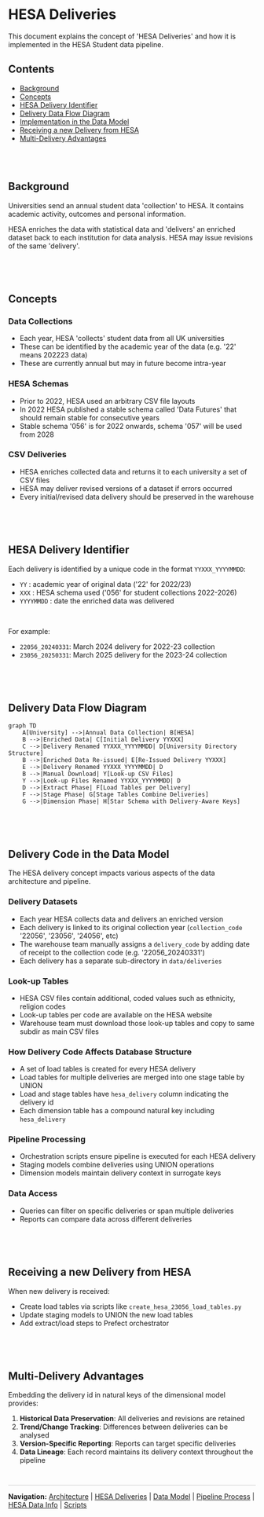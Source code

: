 # HESA Deliveries
This document explains the concept of 'HESA Deliveries' and how it is implemented in the HESA Student data pipeline.


## Contents
- [Background](#background)
- [Concepts](#concepts)
- [HESA Delivery Identifier](#hesa-delivery-identifier)
- [Delivery Data Flow Diagram](#delivery-data-flow-diagram)
- [Implementation in the Data Model](#implementation-in-the-data-model)
- [Receiving a new Delivery from HESA](#receiving-a-new-delivery-from-hesa)
- [Multi-Delivery Advantages](#multi-delivery-advantages)


<div style="margin: 2em 0; min-height: 20px;"></div>


## Background
Universities send an annual student data 'collection' to HESA. It contains academic activity, outcomes and personal information.

HESA enriches the data with statistical data and 'delivers' an enriched dataset back to each institution for data analysis. HESA may issue revisions of the same 'delivery'.


<div style="margin: 2em 0; min-height: 30px;"></div>


## Concepts
### Data Collections
- Each year, HESA 'collects' student data from all UK universities
- These can be identified by the academic year of the data (e.g. '22' means 202223 data)
- These are currently annual but may in future become intra-year

### HESA Schemas
- Prior to 2022, HESA used an arbitrary CSV file layouts
- In 2022 HESA published a stable schema called 'Data Futures' that should remain stable for consecutive years
- Stable schema '056' is for 2022 onwards, schema '057' will be used from 2028

### CSV Deliveries
- HESA enriches collected data and returns it to each university a set of CSV files
- HESA may deliver revised versions of a dataset if errors occurred
- Every initial/revised data delivery should be preserved in the warehouse


<div style="margin: 2em 0; min-height: 30px;"></div>


## HESA Delivery Identifier
Each delivery is identified by a unique code in the format `YYXXX_YYYYMMDD`:
- `YY` : academic year of original data ('22' for 2022/23)
- `XXX` : HESA schema used ('056' for student collections 2022-2026)
- `YYYYMMDD` : date the enriched data was delivered

<br/>

For example:
- `22056_20240331`: March 2024 delivery for 2022-23 collection
- `23056_20250331`: March 2025 delivery for the 2023-24 collection


<div style="margin: 2em 0; min-height: 30px;"></div>


## Delivery Data Flow Diagram

```mermaid
graph TD
    A[University] -->|Annual Data Collection| B[HESA]
    B -->|Enriched Data| C[Initial Delivery YYXXX]
    C -->|Delivery Renamed YYXXX_YYYYMMDD| D[University Directory Structure]
    B -->|Enriched Data Re-issued| E[Re-Issued Delivery YYXXX]
    E -->|Delivery Renamed YYXXX_YYYYMMDD| D
    B -->|Manual Download| Y[Look-up CSV Files]
    Y -->|Look-up Files Renamed YYXXX_YYYYMMDD| D
    D -->|Extract Phase| F[Load Tables per Delivery]
    F -->|Stage Phase| G[Stage Tables Combine Deliveries]
    G -->|Dimension Phase| H[Star Schema with Delivery-Aware Keys]
```


<div style="margin: 2em 0; min-height: 30px;"></div>


## Delivery Code in the Data Model
The HESA delivery concept impacts various aspects of the data architecture and pipeline.

### Delivery Datasets
- Each year HESA collects data and delivers an enriched version
- Each delivery is linked to its original collection year (`collection_code` '22056', '23056', '24056', etc)
- The warehouse team manually assigns a `delivery_code` by adding date of receipt to the collection code (e.g. '22056_20240331')
- Each delivery has a separate sub-directory in `data/deliveries`

### Look-up Tables
- HESA CSV files contain additional, coded values such as ethnicity, religion codes
- Look-up tables per code are available on the HESA website
- Warehouse team must download those look-up tables and copy to same subdir as main CSV files

### How Delivery Code Affects Database Structure
- A set of load tables is created for every HESA delivery
- Load tables for multiple deliveries are merged into one stage table by UNION
- Load and stage tables have `hesa_delivery` column indicating the delivery id
- Each dimension table has a compound natural key including `hesa_delivery`

### Pipeline Processing
- Orchestration scripts ensure pipeline is executed for each HESA delivery
- Staging models combine deliveries using UNION operations
- Dimension models maintain delivery context in surrogate keys

### Data Access
- Queries can filter on specific deliveries or span multiple deliveries
- Reports can compare data across different deliveries


<div style="margin: 2em 0; min-height: 30px;"></div>


## Receiving a new Delivery from HESA
When new delivery is received:
- Create load tables via scripts like `create_hesa_23056_load_tables.py`
- Update staging models to UNION the new load tables
- Add extract/load steps to Prefect orchestrator


<div style="margin: 2em 0; min-height: 30px;"></div>


## Multi-Delivery Advantages
Embedding the delivery id in natural keys of the dimensional model provides:

1. **Historical Data Preservation**: All deliveries and revisions are retained
2. **Trend/Change Tracking**: Differences between deliveries can be analysed
3. **Version-Specific Reporting**: Reports can target specific deliveries
4. **Data Lineage**: Each record maintains its delivery context throughout the pipeline


<div style="margin: 3em 0 1em 0; border-top: 1px solid #ccc; padding-top: 1em;">
  <strong>Navigation:</strong>
  <a href="architecture.md">Architecture</a> |
  <a href="data-deliveries.md">HESA Deliveries</a> |
  <a href="data-model.md">Data Model</a> |
  <a href="pipeline-process.md">Pipeline Process</a> |
  <a href="hesa-data-info.md">HESA Data Info</a> |
  <a href="scripts.md">Scripts</a>
</div>